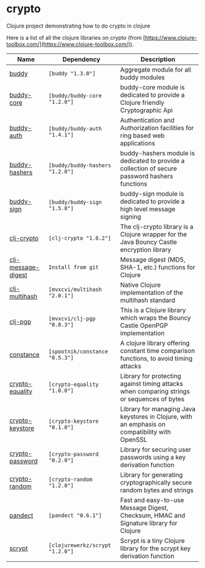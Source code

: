 # crypto

Clojure project demonstrating how to do crypto in clojure

Here is a list of all the clojure libraries on crypto (from [https://www.clojure-toolbox.com/](https://www.clojure-toolbox.com/)).

| Name                                                                | Dependency                      | Description                                                                                    |
| ------------------------------------------------------------------- | ------------------------------- | ---------------------------------------------------------------------------------------------- |
| [buddy](https://github.com/funcool/buddy)                           | `[buddy "1.3.0"]`               | Aggregate module for all buddy modules                                                         |
| [buddy-core](https://github.com/funcool/buddy-core)                 | `[buddy/buddy-core "1.2.0"]`    | buddy-core module is dedicated to provide a Clojure friendly Cryptographic Api                 |
| [buddy-auth](https://github.com/funcool/buddy-auth)                 | `[buddy/buddy-auth "1.4.1"]`    | Authentication and Authorization facilities for ring based web applications                    |
| [buddy-hashers](https://github.com/funcool/buddy-hashers)           | `[buddy/buddy-hashers "1.2.0"]` | buddy-hashers module is dedicated to provide a collection of secure password hashers functions |
| [buddy-sign](https://github.com/funcool/buddy-sign)                 | `[buddy/buddy-sign "1.5.0"]`    | buddy-sign module is dedicated to provide a high level message signing                         |
| [clj-crypto](https://github.com/macourtney/clj-crypto)              | `[clj-crypto "1.0.2"]`          | The clj-crypto library is a Clojure wrapper for the Java Bouncy Castle encryption library      |
| [clj-message-digest](https://github.com/ray1729/clj-message-digest) | `Install from git`              | Message digest (MD5, SHA-1, etc.) functions for Clojure                                        |
| [clj-multihash](https://github.com/multiformats/clj-multihash)      | `[mvxcvi/multihash "2.0.1"]`    | Native Clojure implementation of the multihash standard                                        |
| [clj-pgp](https://github.com/greglook/clj-pgp)                      | `[mvxcvi/clj-pgp "0.8.3"]`      | This is a Clojure library which wraps the Bouncy Castle OpenPGP implementation                 |
| [constance](https://github.com/pyr/constance)                       | `[spootnik/constance "0.5.3"]`  | A clojure library offering constant time comparison functions, to avoid timing attacks         |
| [crypto-equality](https://github.com/weavejester/crypto-equality)   | `[crypto-equality "1.0.0"]`     | Library for protecting against timing attacks when comparing strings or sequences of bytes     |
| [crypto-keystore](https://github.com/weavejester/crypto-keystore)   | `[crypto-keystore "0.1.0"]`     | Library for managing Java keystores in Clojure, with an emphasis on compatibility with OpenSSL |
| [crypto-password](https://github.com/weavejester/crypto-password)   | `[crypto-password "0.2.0"]`     | Library for securing user passwords using a key derivation function                            |
| [crypto-random](https://github.com/weavejester/crypto-random)       | `[crypto-random "1.2.0"]`       | Library for generating cryptographically secure random bytes and strings                       |
| [pandect](https://github.com/xsc/pandect)                           | `[pandect "0.6.1"]`             | Fast and easy-to-use Message Digest, Checksum, HMAC and Signature library for Clojure          |
| [scrypt](https://github.com/clojurewerkz/scrypt)                    | `[clojurewerkz/scrypt "1.2.0"]` | Scrypt is a tiny Clojure library for the scrypt key derivation function                        |
